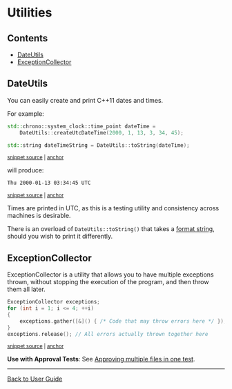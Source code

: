 <!--
GENERATED FILE - DO NOT EDIT
This file was generated by [MarkdownSnippets](https://github.com/SimonCropp/MarkdownSnippets).
Source File: /doc/mdsource/Utilities.source.md
To change this file edit the source file and then execute ./run_markdown_templates.sh.
-->

<a id="top"></a>

# Utilities

<!-- toc -->
## Contents

  * [DateUtils](#dateutils)
  * [ExceptionCollector](#exceptioncollector)<!-- endToc -->

## DateUtils

You can easily create and print C++11 dates and times.

For example:

<!-- snippet: date_and_time -->
<a id='snippet-date_and_time'></a>
```cpp
std::chrono::system_clock::time_point dateTime =
    DateUtils::createUtcDateTime(2000, 1, 13, 3, 34, 45);

std::string dateTimeString = DateUtils::toString(dateTime);
```
<sup><a href='/tests/DocTest_Tests/utilities/DateUtilsTests.cpp#L9-L14' title='File snippet `date_and_time` was extracted from'>snippet source</a> | <a href='#snippet-date_and_time' title='Navigate to start of snippet `date_and_time`'>anchor</a></sup>
<!-- endSnippet -->

will produce:

<!-- snippet: DateUtilsTests.createDateTime.approved.txt -->
<a id='snippet-DateUtilsTests.createDateTime.approved.txt'></a>
```txt
Thu 2000-01-13 03:34:45 UTC
```
<sup><a href='/tests/DocTest_Tests/utilities/approval_tests/DateUtilsTests.createDateTime.approved.txt#L1-L1' title='File snippet `DateUtilsTests.createDateTime.approved.txt` was extracted from'>snippet source</a> | <a href='#snippet-DateUtilsTests.createDateTime.approved.txt' title='Navigate to start of snippet `DateUtilsTests.createDateTime.approved.txt`'>anchor</a></sup>
<!-- endSnippet -->

Times are printed in UTC, as this is a testing utility and consistency across machines is desirable.

There is an overload of `DateUtils::toString()` that takes a [format string](https://en.cppreference.com/w/cpp/io/manip/put_time), should you wish to print it differently.


## ExceptionCollector

ExceptionCollector is a utility that allows you to have multiple exceptions thrown, without stopping the execution of the program, and then throw them all later.

<!-- snippet: exception_collector_template -->
<a id='snippet-exception_collector_template'></a>
```cpp
ExceptionCollector exceptions;
for (int i = 1; i <= 4; ++i)
{
    exceptions.gather([&]() { /* Code that may throw errors here */ });
}
exceptions.release(); // All errors actually thrown together here
```
<sup><a href='/tests/DocTest_Tests/utilities/ExceptionCollectorTests.cpp#L25-L32' title='File snippet `exception_collector_template` was extracted from'>snippet source</a> | <a href='#snippet-exception_collector_template' title='Navigate to start of snippet `exception_collector_template`'>anchor</a></sup>
<!-- endSnippet -->

**Use with Approval Tests**: See [Approving multiple files in one test](/doc/MultipleOutputFilesPerTest.md#approving-multiple-files-in-one-test).

---

[Back to User Guide](/doc/README.md#top)
